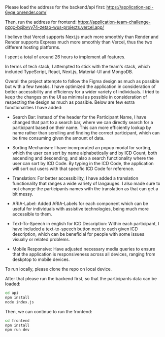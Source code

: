 Please load the address for the backend/api first: https://application-api-6yqe.onrender.com/

Then, run the address for frontend: https://application-team-challenge-pzgc-bxjbvvy74-zetao-wus-projects.vercel.app/

I believe that Vercel supports Next.js much more smoothly than Render and Render supports Express much more smoothly than Vercel, thus the two different hosting platforms.

I spent a total of around 26 hours to implement all features.

In terms of tech stack, I attempted to stick with the team's stack, which included TypeScript, React, Next.js, Material-UI and MongoDB.

Overall the project attempte to follow the Figma design as much as possible but with a few tweaks. I have optimized the application in consideration of better accessibility and efficiency for a wider variety of individuals. I tried to keep the changes on the UI as minimal as possible in consideration of respecting the design as much as possible. Below are few extra functionalities I have added:

 - Search Bar: Instead of the header for the Participant Name, I have changed that part to a search bar, where we can directly search for a participant based on their name. This can more efficiently lookup by name rather than scrolling and finding the correct participant, which can be time consuming given the amount of data.

 - Sorting Mechanism: I have incorporated an popup modal for sorting, which the user can sort by name alphabetically and by ICD Count, both ascending and descending, and also a search functionality where the user can sort by ICD Code. By typing in the ICD Code, the application will sort out users with that specific ICD Code for reference.

 - Translation: For better accessibility, I have added a translation functionality that ranges a wide variety of langauges. I also made sure to not change the participants names with the translation as that can get a bit messy.

 - ARIA-Label: Added ARIA-Labels for each component which can be useful for individuals with assistive technologies, being much more accessible to them.

 - Text-To-Speech in english for ICD Description: Within each participant, I have included a text-to-speech button next to each given ICD description, which can be beneficial for people with some issues visually or related problems.

 - Mobile Responsive: Have adjusted necessary media queries to ensure that the application is responsiveness across all devices, ranging from deskptop to mobile devices.


To run locally, please clone the repo on local device.

After that please run the backend first, so that the participants data can be loaded: 

```bash
cd api
npm install
node index.js
```

Then, we can continue to run the frontend: 

```bash
cd frontend
npm install
npm run dev
```
